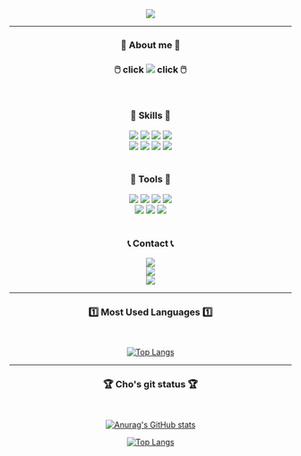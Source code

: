 <div align=center>
	<img src="https://capsule-render.vercel.app/api?type=cylinder&color=auto&height=150&section=header&text=Sunghyun_git&fontSize=70" /)
</div>

***
<div align=center>
	<h3>🧒 About me 🧒</h3>
	<h3>🖱️ click    <a href="https://cobalt-system-7c5.notion.site/c8c77ac1832541268ab4eceb0e3bd2ad"><img src="https://img.shields.io/badge/Notion-000000?style=flat&logo=Notion&logoColor=white" /></a>    click 🖱️</h3>
</div>
	
<br>
<div align=center>
	<h3>🔨 Skills 🔨</h3>
</div>

<div align="center">
	<a href="https://www.python.org/"><img src="https://img.shields.io/badge/Python-3776AB?style=flat&logo=Python&logoColor=white" /></a>
	<a href="https://www.tensorflow.org/?hl=ko"><img src="https://img.shields.io/badge/Tensorflow-FF6F00?style=flat&logo=TensorFlow&logoColor=white" /></a>
	<a href="https://opencv.org/"><img src="https://img.shields.io/badge/OpenCV-5C3EE8?style=flat&logo=OpenCV&logoColor=white" /></a>
	<a href="https://pandas.pydata.org//"><img src="https://img.shields.io/badge/Pandas-150458?style=flat&logo=Pandas&logoColor=white" /></a>
	<br>
	<a href="https://numpy.org/"><img src="https://img.shields.io/badge/Numpy-013243?style=flat&logo=Numpy&logoColor=white" /></a>
	<a href="https://www.qt.io/"><img src="https://img.shields.io/badge/PyQT5-41CD52?style=flat&logo=Qt&logoColor=white" /></a>
	<a href="https://ultralytics.com/yolov8"><img src="https://img.shields.io/badge/YOLOv8-149EF2?style=flat&logo=YOLO&logoColor=white" /></a>
	<a href="https://streamlit.io/"><img src="https://img.shields.io/badge/Streamlit-FF4B4B?style=flat&logo=Streamlit&logoColor=white" /></a>
</div>
	
<br>
<div align=center>
	<h3>🔧 Tools 🔧</h3>
</div>
	
<div align="center">
	<a href="https://www.jetbrains.com/ko-kr/pycharm/"><img src="https://img.shields.io/badge/PyCharm-000000?style=flat&logo=PyCharm&logoColor=white" /></a>
	<a href="https://www.anaconda.com//"><img src="https://img.shields.io/badge/Anaconda-44A833?style=flat&logo=Anaconda&logoColor=white" /></a>
	<a href="https://jupyter.org/"><img src="https://img.shields.io/badge/Jupyter-F37626?style=flat&logo=Jupyter&logoColor=white" /></a>
	<a href="https://colab.research.google.com/"><img src="https://img.shields.io/badge/Google_Colab-F9AB00?style=flat&logo=Google Colab&logoColor=white" /></a>
	<br>
	<img src="https://img.shields.io/badge/Github-181717?style=flat&logo=GitHub&logoColor=white" /></a>
	<a href="https://www.autodesk.co.kr/"><img src="https://img.shields.io/badge/Inventor-FF9E0F?style=flat&logo=Instapaper&logoColor=white" /></a>
	<a href="https://www.autodesk.co.kr/"><img src="https://img.shields.io/badge/AutoCAD-E2001A?style=flat&logo=Autodesk&logoColor=white" /></a>
</div>

<br>	

<div align=center>
	<h3>📞 Contact 📞</h3>
</div>

<div align="center">
	<img src="https://img.shields.io/badge/chojs6554@gmail.com-EA4335?style=flat&logo=Gmail&logoColor=white" /></a>
	<br>
	<a href="https://www.instagram.com/_hyune98/"><img src="https://img.shields.io/badge/@hyune98-E4405F?style=flat&logo=Instagram&logoColor=white" /></a>
	<br>
	<a href="https://www.kaggle.com/"><img src="https://img.shields.io/badge/Kaggle-20BEFF?style=flat&logo=Kaggle&logoColor=white" /></a>
</div>

***

<div align=center>
	<h3>1️⃣ Most Used Languages 1️⃣</h3>
	<br>
</div>

[![Top Langs](https://github-readme-stats.vercel.app/api/top-langs/?username=Chosunghyun9806)](https://github.com/Chosunghyun9806/github-readme-stats)
<br>
***

<div align=center>
	<h3>🏆 Cho's git status 🏆</h3>
	<br>
</div>

[![Anurag's GitHub stats](https://github-readme-stats.vercel.app/api?username=Chosunghyun9806)](https://github.com/Chosunghyun9806/github-readme-stats)

[![Top Langs](https://github-readme-stats.vercel.app/api/top-langs/?username=Chosunghyun9806&layout=compact)](https://github.com/anuraghazra/github-readme-stats)

